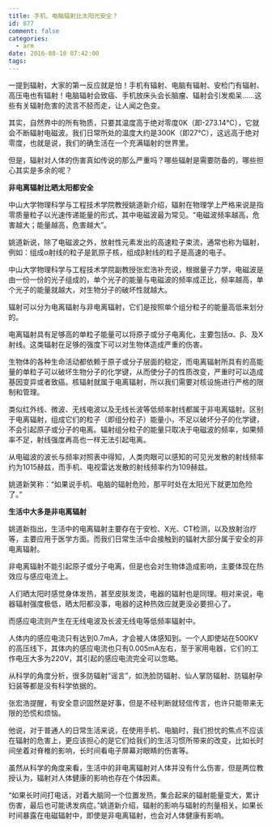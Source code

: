 ```yaml
---
title: 手机、电脑辐射比太阳光安全？
id: 877
comment: false
categories:
  - arm
date: 2016-08-10 07:42:00
tags:
---
```


一提到辐射，大家的第一反应就是怕！手机有辐射、电脑有辐射、安检门有辐射、高压电也有辐射！电脑辐射会致癌、手机放床头会长脑瘤、辐射会引发痴呆……这些有关辐射危害的流言不胫而走，让人闻之色变。

<!-- more -->
其实，自然界中的所有物质，只要其温度高于绝对零度0K（即-273.14℃），它就会不断辐射电磁波。我们日常所处的温度大约是300K（即27℃），这远高于绝对零度，也就是说，我们的确生活在一个充满辐射的世界里。

但是，辐射对人体的伤害真如传说的那么严重吗？哪些辐射是需要防备的，哪些担心其实是多余的呢？

**非电离辐射比晒太阳都安全**

中山大学物理科学与工程技术学院教授姚道新介绍，辐射在物理学上严格来说是指零质量粒子以光速传递能量的形式，其中电磁波最为常见。“电磁波频率越高，危害越大；能量越高，危害越大”。

姚道新说，除了电磁波之外，放射性元素发出的高速粒子束流，通常也称为辐射，例如：组成α射线的粒子是氦原子核，组成β射线的粒子是高速的电子。

中山大学物理科学与工程技术学院副教授张宏浩补充说，根据量子力学，电磁波是由一份一份的光子组成的，单个光子的能量与电磁波的频率成正比，频率越高，单个光子的能量就越大，对生物分子的破坏性就越大。

辐射可以分为电离辐射与非电离辐射，它们是按照单个组分粒子的能量高低来划分的。

电离辐射具有足够高的单粒子能量可以将原子或分子电离化，主要包括α、β、及X射线。这类辐射在足够的强度下可以对生物体造成严重的伤害。

生物体的各种生命活动都依赖于原子或分子层面的稳定，而电离辐射所具有的高能量的单粒子可以破坏生物分子的化学键，从而使分子的性质改变，严重时可以造成基因变异或者致癌。核辐射就属于电离辐射，所以我们需要对核设施进行严格的限制和管理。

类似红外线、微波、无线电波以及无线长波等低频率射线都属于非电离辐射。区别于电离辐射，组成它们的粒子（即组分粒子）能量小，不足以破坏分子的化学键，不会引起原子或分子的电离。辐射组分粒子的能量只取决于电磁波的频率，如果频率不足，射线强度再高也一样无法引起电离。

从电磁波的波长与频率对照表中得知，人类肉眼可以感知的可见光发散的射线频率约为1015赫兹，而手机、电视雷达发散的射线频率约为109赫兹。

姚道新笑称：“如果说手机、电脑的辐射危险，那平时处在太阳光下就更加危险了。”

**生活中大多是非电离辐射**

姚道新指出，生活中的电离辐射主要存在于安检、X光、CT检测，以及放射治疗等，主要应用于医学方面。而我们日常生活中会接触到的辐射大部分属于安全的非电离辐射。

非电离辐射不能引起原子或分子电离，但是也会对生物体造成影响，主要体现在热效应与感应电流上。

人们晒太阳时感觉身体发热，甚至皮肤发烫，电器的辐射也是同理。相对来说，电器辐射强度极低，晒太阳都没事，电器的这种热效应就更没必要担心了。

而感应电流则产生在无线电波及长波无线电等低频率辐射中。

人体内的感应电流只有达到0.7mA，才会被人体感知到。一个人即使站在500KV的高压线下，其体内的感应电流也只有0.005mA左右，至于家用电器，它们的工作电压大多为220V，其引起的感应电流完全可以忽略。

从科学的角度分析，很多防辐射“谣言”，如洗脸防辐射、仙人掌防辐射、防辐射孕妇装等都是没有科学依据的。

张宏浩提醒，有安全意识固然是好事，但是不经判断就轻信传言，也许只能带来无限的恐慌和烦恼。

他说，对于普通人的日常生活来说，在使用手机、电脑时，我们担忧的焦点不应该在辐射的危害上，更应该担心的是它们给我们的生活习惯所带来的改变，比如长时间坐着对脊椎的影响，长时间看电子屏幕对眼睛的伤害等。

虽然从科学的角度来看，生活中的非电离辐射对人体并没有什么伤害，但是两位教授认为，辐射对人体健康的影响也存在个体因素。

“如果长时间打电话，对着大脑同一个位置发热，集合起来的辐射能量变大，累计伤害，最后也可能诱发病症。”姚道新介绍，辐射的影响与辐射的剂量相关。如果长时间暴露在电磁辐射中，即使是非电离辐射，也会对人体健康有影响。
